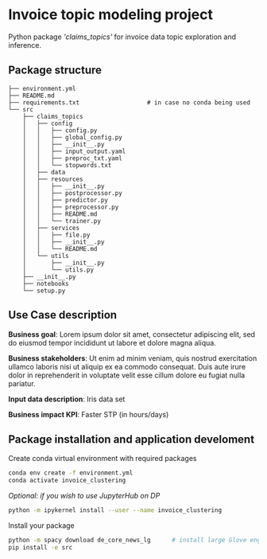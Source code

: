 # Invoice topic modeling project

Python package *'claims_topics'* for invoice data topic exploration and inference.

## Package structure

```
├── environment.yml
├── README.md
├── requirements.txt                   # in case no conda being used
└── src
    ├── claims_topics
    │   ├── config
    │   │   ├── config.py
    │   │   ├── global_config.py
    │   │   ├── __init__.py
    │   │   ├── input_output.yaml
    │   │   ├── preproc_txt.yaml
    │   │   └── stopwords.txt
    │   ├── data
    │   ├── resources
    │   │   ├── __init__.py
    │   │   ├── postprocessor.py
    │   │   ├── predictor.py
    │   │   ├── preprocessor.py
    │   │   ├── README.md
    │   │   └── trainer.py
    │   ├── services
    │   │   ├── file.py
    │   │   ├── __init__.py
    │   │   └── README.md
    │   └── utils
    │       ├── __init__.py
    │       └── utils.py
    ├── __init__.py
    ├── notebooks
    └── setup.py
```

## Use Case description

**Business goal**: Lorem ipsum dolor sit amet, consectetur adipiscing elit, sed do eiusmod tempor incididunt ut labore et dolore magna aliqua. 

**Business stakeholders**: Ut enim ad minim veniam, quis nostrud exercitation ullamco laboris nisi ut aliquip ex ea commodo consequat. Duis aute irure dolor in reprehenderit in voluptate velit esse cillum dolore eu fugiat nulla pariatur.

**Input data description**: Iris data set

**Business impact KPI**: Faster STP (in hours/days)


## Package installation and application develoment

Create conda virtual environment with required packages 
```bash
conda env create -f environment.yml 
conda activate invoice_clustering
```

*Optional: if you wish to use JupyterHub on DP*
```bash
python -m ipykernel install --user --name invoice_clustering
```

Install your package
```bash
python -m spacy download de_core_news_lg      # install large Glove engl. word embeddings
pip install -e src
``` 
